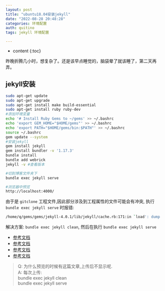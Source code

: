 ```yaml
---
layout: post
title: "ubuntu18.04安装jekyll"
date: "2022-08-28 20:48:28"
categories: 环境配置
auth: quitino
tags: jekyll 环境配置

---
```

* content
{:toc}

昨晚折腾几小时，想复杂了。还是该早点睡觉的，脑袋晕了就该睡了，第二天再弄。




## jekyll安装



```bash
sudo apt-get update
sudo apt-get upgrade
sudo apt-get install make build-essential
sudo apt-get install ruby ruby-dev
#添加环境变量
echo '# Install Ruby Gems to ~/gems' >> ~/.bashrc
echo 'export GEM_HOME="$HOME/gems"' >> ~/.bashrc
echo 'export PATH="$HOME/gems/bin:$PATH"' >> ~/.bashrc
source ~/.bashrc
gem update --system 
#安装jekyll
gem install jekyll
gem install bundler -v '1.17.3'
bundle install
bundle add webrick
jekyll -v #查看版本

#切到博客文件夹下
bundle exec jekyll serve

#浏览器中预览
http://localhost:4000/
```

由于是 `gitclone` 工程文件,因此部分涉及到工程属性的文件可能会有冲突, 执行 `bundle exec jekyll serve` 时报错:

```bash
/home/q/gems/gems/jekyll-4.0.1/lib/jekyll/cache.rb:171:in `load': dump format error for symbol(0x45) (ArgumentError)
```

解决方案: `bundle exec jekyll clean`, 然后在执行  `bundle exec jekyll serve` 



- [参考文档](https://ywnz.com/linuxyffq/4335.html)
- [参考文档](https://matters.news/@kaixdev/37388-ubuntu-18-04-%E5%AE%89%E8%A3%9D-jekyll-bafyreiakfcusg4cg2ljgmylawk4tdcuhpbczs72xugg77p2pvwy3nqlica)
- [参考文档](https://juejin.cn/post/6844903890601639944)
- [参考文档](https://juejin.cn/post/7023735670640214023)



>Q: 为什么预览的时候有这篇文章,上传后不显示呢.  
>A: 每次上传:  
>   bundle exec jekyll clean  
>   bundle exec jekyll serve  
